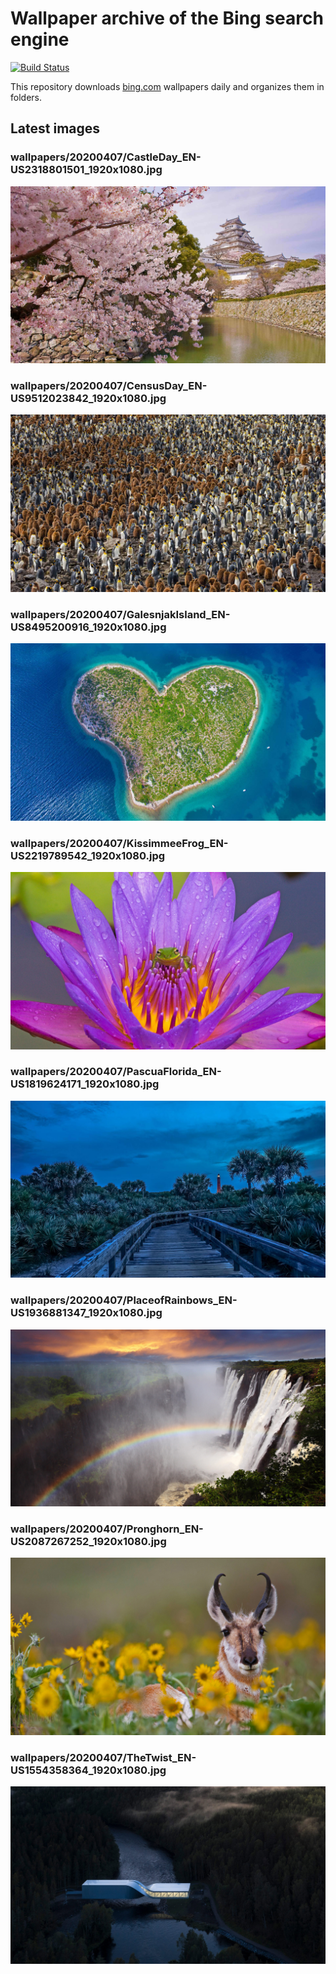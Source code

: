 # Wallpaper archive of the Bing search engine

[![Build Status](https://travis-ci.org/kijart/bing-daily-images-dl.svg?branch=wallpapers)](https://travis-ci.org/kijart/bing-daily-images-dl)

This repository downloads [bing.com](https://www.bing.com) wallpapers daily and organizes them in folders.

## Latest images

<!-- Wallpapers -->

### wallpapers/20200407/CastleDay_EN-US2318801501_1920x1080.jpg

![wallpapers/20200407/CastleDay_EN-US2318801501_1920x1080.jpg](wallpapers/20200407/CastleDay_EN-US2318801501_1920x1080.jpg)

### wallpapers/20200407/CensusDay_EN-US9512023842_1920x1080.jpg

![wallpapers/20200407/CensusDay_EN-US9512023842_1920x1080.jpg](wallpapers/20200407/CensusDay_EN-US9512023842_1920x1080.jpg)

### wallpapers/20200407/GalesnjakIsland_EN-US8495200916_1920x1080.jpg

![wallpapers/20200407/GalesnjakIsland_EN-US8495200916_1920x1080.jpg](wallpapers/20200407/GalesnjakIsland_EN-US8495200916_1920x1080.jpg)

### wallpapers/20200407/KissimmeeFrog_EN-US2219789542_1920x1080.jpg

![wallpapers/20200407/KissimmeeFrog_EN-US2219789542_1920x1080.jpg](wallpapers/20200407/KissimmeeFrog_EN-US2219789542_1920x1080.jpg)

### wallpapers/20200407/PascuaFlorida_EN-US1819624171_1920x1080.jpg

![wallpapers/20200407/PascuaFlorida_EN-US1819624171_1920x1080.jpg](wallpapers/20200407/PascuaFlorida_EN-US1819624171_1920x1080.jpg)

### wallpapers/20200407/PlaceofRainbows_EN-US1936881347_1920x1080.jpg

![wallpapers/20200407/PlaceofRainbows_EN-US1936881347_1920x1080.jpg](wallpapers/20200407/PlaceofRainbows_EN-US1936881347_1920x1080.jpg)

### wallpapers/20200407/Pronghorn_EN-US2087267252_1920x1080.jpg

![wallpapers/20200407/Pronghorn_EN-US2087267252_1920x1080.jpg](wallpapers/20200407/Pronghorn_EN-US2087267252_1920x1080.jpg)

### wallpapers/20200407/TheTwist_EN-US1554358364_1920x1080.jpg

![wallpapers/20200407/TheTwist_EN-US1554358364_1920x1080.jpg](wallpapers/20200407/TheTwist_EN-US1554358364_1920x1080.jpg)

